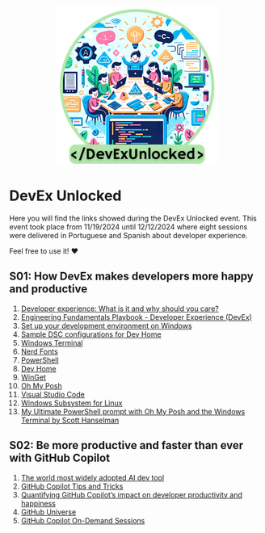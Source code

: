 <p align="center" width="100%">
<img src="./assets/logo.png" alt="DevEx Unlocked logo" />
</p>

# DevEx Unlocked

Here you will find the links showed during the DevEx Unlocked event.
This event took place from 11/19/2024 until 12/12/2024 where eight sessions were delivered in Portuguese and Spanish about developer experience.

Feel free to use it! ❤️

## S01: How DevEx makes developers more happy and productive

1. [Developer experience: What is it and why should you care?](https://github.blog/enterprise-software/collaboration/developer-experience-what-is-it-and-why-should-you-care/)
2. [Engineering Fundamentals Playbook - Developer Experience (DevEx)](https://microsoft.github.io/code-with-engineering-playbook/developer-experience/)
3. [Set up your development environment on Windows](https://learn.microsoft.com/en-us/windows/dev-environment/)
4. [Sample DSC configurations for Dev Home](https://github.com/microsoft/devhome/tree/main/docs/sampleConfigurations)
5. [Windows Terminal](https://github.com/microsoft/terminal)
6. [Nerd Fonts](https://www.nerdfonts.com/)
7. [PowerShell](https://github.com/PowerShell/PowerShell)
8. [Dev Home](https://github.com/microsoft/devhome)
9. [WinGet](https://github.com/microsoft/winget-cli)
10. [Oh My Posh](https://ohmyposh.dev/)
11. [Visual Studio Code](https://code.visualstudio.com/)
12. [Windows Subsystem for Linux](https://learn.microsoft.com/en-us/windows/wsl/)
13. [My Ultimate PowerShell prompt with Oh My Posh and the Windows Terminal by Scott Hanselman](https://www.hanselman.com/blog/my-ultimate-powershell-prompt-with-oh-my-posh-and-the-windows-terminal)

## S02: Be more productive and faster than ever with GitHub Copilot

1. [The world most widely adopted AI dev tool](https://github.com/features/copilot)
2. [GitHub Copilot Tips and Tricks](https://www.youtube.com/watch?v=1qs6QKk0DVc&ab_channel=GitHub)
3. [Quantifying GitHub Copilot’s impact on developer productivity and happiness](https://github.blog/news-insights/research/research-quantifying-github-copilots-impact-on-developer-productivity-and-happiness/)
4. [GitHub Universe](https://githubuniverse.com/)
5. [GitHub Copilot On-Demand Sessions](https://reg.githubuniverse.com/flow/github/universe24/attendee-portal/page/sessioncatalog?search.deliveryformat=1692799009854004CQlx&search.githubproduct=1681323318975006zEYH)